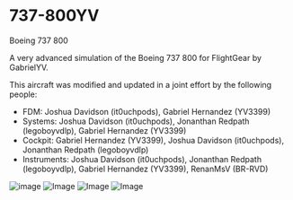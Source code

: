 # 737-800YV
Boeing 737 800

A very advanced simulation of the Boeing 737 800 for FlightGear by GabrielYV.

This aircraft was modified and updated in a joint effort by the following people:

- FDM: Joshua Davidson (it0uchpods), Gabriel Hernandez (YV3399)
- Systems: Joshua Davidson (it0uchpods), Jonanthan Redpath (legoboyvdlp), Gabriel Hernandez (YV3399)
- Cockpit: Gabriel Hernandez (YV3399), Joshua Davidson (it0uchpods), Jonanthan Redpath (legoboyvdlp)
- Instruments: Joshua Davidson (it0uchpods), Jonanthan Redpath (legoboyvdlp), Gabriel Hernandez (YV3399), RenanMsV (BR-RVD)

![image](https://imgur.com/A03GZVi.png)
![Image](https://imgur.com/wmfyjHC.png)
![Image](http://imgur.com/gqGSLMs.png)
![Image](https://imgur.com/R9eUNQ5.png)
